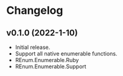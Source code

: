 <!-- @format -->

# Changelog

## v0.1.0 (2022-1-10)

- Initial release.
- Support all native enumerable functions.
- REnum.Enumerable.Ruby
- REnum.Enumerable.Support
